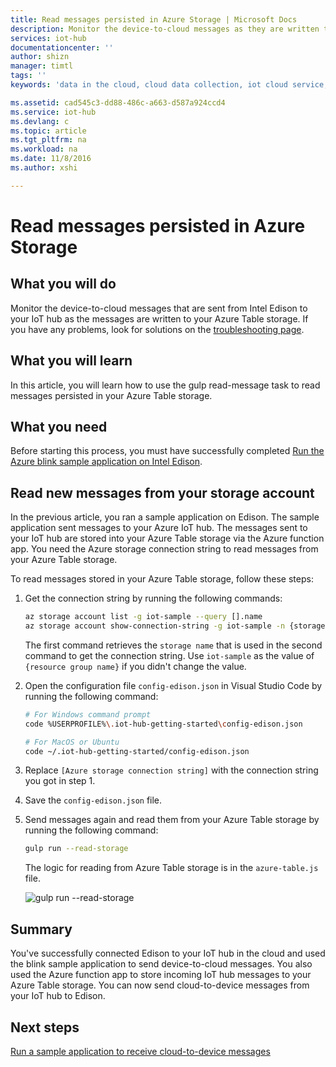```yaml
---
title: Read messages persisted in Azure Storage | Microsoft Docs
description: Monitor the device-to-cloud messages as they are written to your Azure Table storage.
services: iot-hub
documentationcenter: ''
author: shizn
manager: timtl
tags: ''
keywords: 'data in the cloud, cloud data collection, iot cloud service, iot data'

ms.assetid: cad545c3-dd88-486c-a663-d587a924ccd4
ms.service: iot-hub
ms.devlang: c
ms.topic: article
ms.tgt_pltfrm: na
ms.workload: na
ms.date: 11/8/2016
ms.author: xshi

---
```

# Read messages persisted in Azure Storage
## What you will do
Monitor the device-to-cloud messages that are sent from Intel Edison to your IoT hub as the messages are written to your Azure Table storage. If you have any problems, look for solutions on the [troubleshooting page][troubleshooting].

## What you will learn
In this article, you will learn how to use the gulp read-message task to read messages persisted in your Azure Table storage.

## What you need
Before starting this process, you must have successfully completed [Run the Azure blink sample application on Intel Edison][run-the-azure-blink-sample-application-on-intel-edison].

## Read new messages from your storage account
In the previous article, you ran a sample application on Edison. The sample application sent messages to your Azure IoT hub. The messages sent to your IoT hub are stored into your Azure Table storage via the Azure function app. You need the Azure storage connection string to read messages from your Azure Table storage.

To read messages stored in your Azure Table storage, follow these steps:

1. Get the connection string by running the following commands:

   ```bash
   az storage account list -g iot-sample --query [].name
   az storage account show-connection-string -g iot-sample -n {storage name}
   ```

   The first command retrieves the `storage name` that is used in the second command to get the connection string. Use `iot-sample` as the value of `{resource group name}` if you didn't change the value.
2. Open the configuration file `config-edison.json` in Visual Studio Code by running the following command:

   ```bash
   # For Windows command prompt
   code %USERPROFILE%\.iot-hub-getting-started\config-edison.json

   # For MacOS or Ubuntu
   code ~/.iot-hub-getting-started/config-edison.json
   ```
3. Replace `[Azure storage connection string]` with the connection string you got in step 1.
4. Save the `config-edison.json` file.
5. Send messages again and read them from your Azure Table storage by running the following command:

   ```bash
   gulp run --read-storage
   ```

   The logic for reading from Azure Table storage is in the `azure-table.js` file.

   ![gulp run --read-storage][gulp run]

## Summary
You've successfully connected Edison to your IoT hub in the cloud and used the blink sample application to send device-to-cloud messages. You also used the Azure function app to store incoming IoT hub messages to your Azure Table storage. You can now send cloud-to-device messages from your IoT hub to Edison.

## Next steps
[Run a sample application to receive cloud-to-device messages][receive-cloud-to-device-messages]
<!-- Images and links -->

[troubleshooting]: iot-hub-intel-edison-kit-c-troubleshooting.md
[run-the-azure-blink-sample-application-on-intel-edison]: iot-hub-intel-edison-kit-c-lesson3-run-azure-blink.md
[gulp run]: media/iot-hub-intel-edison-lessons/lesson3/gulp_read_message_c.png
[receive-cloud-to-device-messages]: iot-hub-intel-edison-kit-c-lesson4-send-cloud-to-device-messages.md